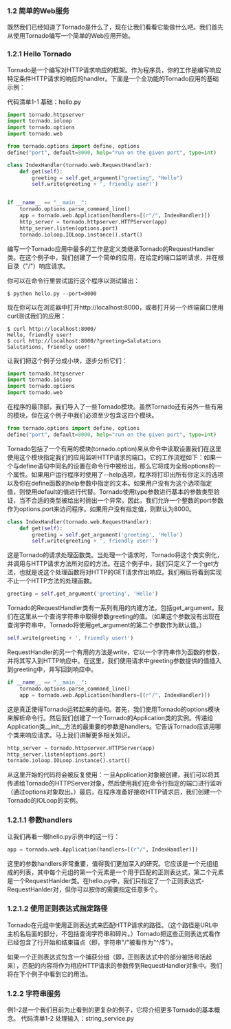 ### 1.2 简单的Web服务

既然我们已经知道了Tornado是什么了，现在让我们看看它能做什么吧。我们首先从使用Tornado编写一个简单的Web应用开始。


### 1.2.1 Hello Tornado

Tornado是一个编写对HTTP请求响应的框架。作为程序员，你的工作是编写响应特定条件HTTP请求的响应的handler。下面是一个全功能的Tornado应用的基础示例：

代码清单1-1 基础：hello.py
```python
import tornado.httpserver
import tornado.ioloop
import tornado.options
import tornado.web 

from tornado.options import define, options
define("port", default=8000, help="run on the given port", type=int)

class IndexHandler(tornado.web.RequestHandler):
	def get(self):
		greeting = self.get_argument("greeting", "Hello")
		self.write(greeting + ', friendly user!')


if __name__ == "__main__":
	tornado.options.parse_command_line()
	app = tornado.web.Application(handlers=[(r"/", IndexHandler)])
	http_server = tornado.httpserver.HTTPServer(app)
	http_server.listen(options.port)
	tornado.ioloop.IOLoop.instance().start()
```

编写一个Tornado应用中最多的工作是定义类继承Tornado的RequestHandler类。在这个例子中，我们创建了一个简单的应用，在给定的端口监听请求，并在根目录（"/"）响应请求。

你可以在命令行里尝试运行这个程序以测试输出：
```shell
$ python hello.py --port=8000
```

现在你可以在浏览器中打开<a>http://localhost:8000</a>，或者打开另一个终端窗口使用curl测试我们的应用：
```shell
$ curl http://localhost:8000/
Hello, friendly user!
$ curl http://localhost:8000/?greeting=Salutations
Salutations, friendly user!
```

让我们把这个例子分成小块，逐步分析它们：
```python
import tornado.httpserver
import tornado.ioloop
import tornado.options
import tornado.web
```
在程序的最顶部，我们导入了一些Tornado模块。虽然Tornado还有另外一些有用的模块，但在这个例子中我们必须至少包含这四个模块。

```python
from tornado.options import define, options
define("port", default=8000, help="run on the given port", type=int)
```
Tornado包括了一个有用的模块(tornado.option)来从命令中读取设置我们在这里使用这个模块指定我们的应用监听HTTP请求的端口。它的工作流程如下：如果一个与define语句中同名的设置在命令行中被给出，那么它将成为全局options的一个属性。如果用户运行程序时使用了--help选项，程序将打印出所有你定义的选项以及你在define函数的help参数中指定的文本。如果用户没有为这个选项指定值，则使用default的值进行代替。Tornado使用type参数进行基本的参数类型验证，当不合适的类型被给出时抛出一个异常。因此，我们允许一个整数的port参数作为options.port来访问程序。如果用户没有指定值，则默认为8000。

```python
class IndexHandler(tornado.web.RequestHandler):
    def get(self):
        greeting = self.get_argument('greeting', 'Hello')
        self.write(greeting + ', friendly user!')
```

这是Tornado的请求处理函数类。当处理一个请求时，Tornado将这个类实例化，并调用与HTTP请求方法所对应的方法。在这个例子中，我们只定义了一个get方法，也就是说这个处理函数将对HTTP的GET请求作出响应。我们稍后将看到实现不止一个HTTP方法的处理函数。

```python
greeting = self.get_argument('greeting', 'Hello')
```

Tornado的RequestHandler类有一系列有用的内建方法，包括get_argument，我们在这里从一个查询字符串中取得参数greeting的值。（如果这个参数没有出现在查询字符串中，Tornado将使用get_argument的第二个参数作为默认值。）


```python 
self.write(greeting + ', friendly user!')
```
RequestHandler的另一个有用的方法是write，它以一个字符串作为函数的参数，并将其写入到HTTP响应中。在这里，我们使用请求中greeting参数提供的值插入到greeting中，并写回到响应中。

```python
if __name__ == "__main__":
    tornado.options.parse_command_line()
    app = tornado.web.Application(handlers=[(r"/", IndexHandler)])
```

这是真正使得Tornado运转起来的语句。首先，我们使用Tornado的options模块来解析命令行。然后我们创建了一个Tornado的Application类的实例。传递给Application类__init__方法的最重要的参数是handlers。它告诉Tornado应该用哪个类来响应请求。马上我们讲解更多相关知识。

```python
http_server = tornado.httpserver.HTTPServer(app)
http_server.listen(options.port)
tornado.ioloop.IOLoop.instance().start()
```

从这里开始的代码将会被反复使用：一旦Application对象被创建，我们可以将其传递给Tornado的HTTPServer对象，然后使用我们在命令行指定的端口进行监听（通过options对象取出。）最后，在程序准备好接收HTTP请求后，我们创建一个Tornado的IOLoop的实例。

### 1.2.1.1 参数handlers

让我们再看一眼hello.py示例中的这一行：
```python
app = tornado.web.Application(handlers=[(r"/", IndexHandler)])
```
这里的参数handlers非常重要，值得我们更加深入的研究。它应该是一个元组组成的列表，其中每个元组的第一个元素是一个用于匹配的正则表达式，第二个元素是一个RequestHanlder类。在hello.py中，我们只指定了一个正则表达式-RequestHanlder对，但你可以按你的需要指定任意多个。


### 1.2.1.2 使用正则表达式指定路径
Tornado在元组中使用正则表达式来匹配HTTP请求的路径。（这个路径是URL中主机名后面的部分，不包括查询字符串和碎片。）Tornado把这些正则表达式看作已经包含了行开始和结束锚点（即，字符串"/"被看作为"^/$"）。

如果一个正则表达式包含一个捕获分组（即，正则表达式中的部分被括号括起来），匹配的内容将作为相应HTTP请求的参数传到RequestHandler对象中。我们将在下个例子中看到它的用法。


### 1.2.2 字符串服务
例1-2是一个我们目前为止看到的更复杂的例子，它将介绍更多Tornado的基本概念。
代码清单1-2 处理输入：string_service.py





